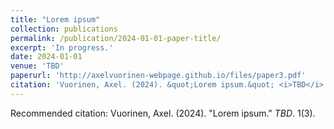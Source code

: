 ```yaml
---
title: "Lorem ipsum"
collection: publications
permalink: /publication/2024-01-01-paper-title/
excerpt: 'In progress.'
date: 2024-01-01
venue: 'TBD'
paperurl: 'http://axelvuorinen-webpage.github.io/files/paper3.pdf'
citation: 'Vuorinen, Axel. (2024). &quot;Lorem ipsum.&quot; <i>TBD</i>. 1(3).'
---
```


Recommended citation: Vuorinen, Axel. (2024). "Lorem ipsum." <i>TBD</i>. 1(3).
